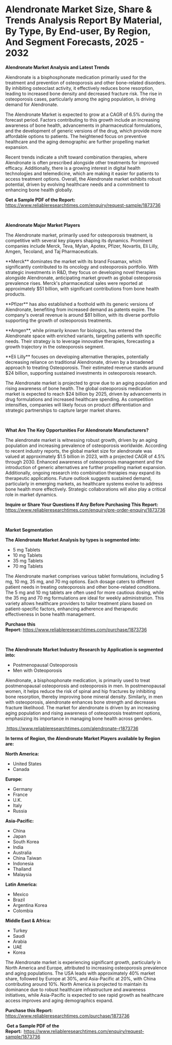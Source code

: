 <p><h1>Alendronate Market Size, Share & Trends Analysis Report By Material, By Type, By End-user, By Region, And Segment Forecasts, 2025 - 2032</h1></p><p><strong>Alendronate Market Analysis and Latest Trends</strong></p>
<p><p>Alendronate is a bisphosphonate medication primarily used for the treatment and prevention of osteoporosis and other bone-related disorders. By inhibiting osteoclast activity, it effectively reduces bone resorption, leading to increased bone density and decreased fracture risk. The rise in osteoporosis cases, particularly among the aging population, is driving demand for Alendronate.</p><p>The Alendronate Market is expected to grow at a CAGR of 6.5% during the forecast period. Factors contributing to this growth include an increasing awareness of bone health, advancements in pharmaceutical formulations, and the development of generic versions of the drug, which provide more affordable options to patients. The heightened focus on preventive healthcare and the aging demographic are further propelling market expansion.</p><p>Recent trends indicate a shift toward combination therapies, where Alendronate is often prescribed alongside other treatments for improved efficacy. Additionally, there is a growing interest in digital health technologies and telemedicine, which are making it easier for patients to access treatment options. Overall, the Alendronate market exhibits robust potential, driven by evolving healthcare needs and a commitment to enhancing bone health globally.</p></p>
<p><strong>Get a Sample PDF of the Report:&nbsp;</strong> <a href="https://www.reliableresearchtimes.com/enquiry/request-sample/1873736?utm_campaign=2006&utm_medium=2&utm_source=Github&utm_content=ia&utm_term=19042025&utm_id=alendronate">https://www.reliableresearchtimes.com/enquiry/request-sample/1873736</a></p>
<p>&nbsp;</p>
<p><strong>Alendronate Major Market Players</strong></p>
<p><p>The Alendronate market, primarily used for osteoporosis treatment, is competitive with several key players shaping its dynamics. Prominent companies include Merck, Teva, Mylan, Apotex, Pfizer, Novartis, Eli Lilly, Amgen, Tecoland, and Taj Pharmaceuticals.</p><p>**Merck** dominates the market with its brand Fosamax, which significantly contributed to its oncology and osteoporosis portfolio. With strategic investments in R&D, they focus on developing novel therapies alongside Alendronate, anticipating market growth as global osteoporosis prevalence rises. Merck's pharmaceutical sales were reported at approximately $51 billion, with significant contributions from bone health products.</p><p>**Pfizer** has also established a foothold with its generic versions of Alendronate, benefiting from increased demand as patents expire. The company's overall revenue is around $81 billion, with its diverse portfolio supporting the growth of osteoporosis treatments.</p><p>**Amgen**, while primarily known for biologics, has entered the Alendronate space with enriched variants, targeting patients with specific needs. Their strategy is to leverage innovative therapies, forecasting a growth trajectory in the osteoporosis segment.</p><p>**Eli Lilly** focuses on developing alternative therapies, potentially decreasing reliance on traditional Alendronate, driven by a broadened approach to treating Osteoporosis. Their estimated revenue stands around $24 billion, supporting sustained investments in osteoporosis research.</p><p>The Alendronate market is projected to grow due to an aging population and rising awareness of bone health. The global osteoporosis medication market is expected to reach $24 billion by 2025, driven by advancements in drug formulations and increased healthcare spending. As competition intensifies, companies will likely focus on product differentiation and strategic partnerships to capture larger market shares.</p></p>
<p>&nbsp;</p>
<p><strong>What Are The Key Opportunities For Alendronate Manufacturers?</strong></p>
<p><p>The alendronate market is witnessing robust growth, driven by an aging population and increasing prevalence of osteoporosis worldwide. According to recent industry reports, the global market size for alendronate was valued at approximately $1.5 billion in 2023, with a projected CAGR of 4.5% through 2030. Enhanced awareness of osteoporosis management and the introduction of generic alternatives are further propelling market expansion. Additionally, ongoing research into combination therapies may expand its therapeutic applications. Future outlook suggests sustained demand, particularly in emerging markets, as healthcare systems evolve to address bone health more effectively. Strategic collaborations will also play a critical role in market dynamics.</p></p>
<p><strong>Inquire or Share Your Questions If Any Before Purchasing This Report:</strong> <a href="https://www.reliableresearchtimes.com/enquiry/pre-order-enquiry/1873736?utm_campaign=2006&utm_medium=2&utm_source=Github&utm_content=ia&utm_term=19042025&utm_id=alendronate">https://www.reliableresearchtimes.com/enquiry/pre-order-enquiry/1873736</a></p>
<p>&nbsp;</p>
<p><strong>Market Segmentation</strong></p>
<p><strong>The Alendronate Market Analysis by types is segmented into:</strong></p>
<p><ul><li>5 mg Tablets</li><li>10 mg Tablets</li><li>35 mg Tablets</li><li>70 mg Tablets</li></ul></p>
<p><p>The Alendronate market comprises various tablet formulations, including 5 mg, 10 mg, 35 mg, and 70 mg options. Each dosage caters to different patient needs in treating osteoporosis and other bone-related conditions. The 5 mg and 10 mg tablets are often used for more cautious dosing, while the 35 mg and 70 mg formulations are ideal for weekly administration. This variety allows healthcare providers to tailor treatment plans based on patient-specific factors, enhancing adherence and therapeutic effectiveness in bone health management.</p></p>
<p><strong>Purchase this Report:&nbsp;</strong><a href="https://www.reliableresearchtimes.com/purchase/1873736?utm_campaign=2006&utm_medium=2&utm_source=Github&utm_content=ia&utm_term=19042025&utm_id=alendronate">https://www.reliableresearchtimes.com/purchase/1873736</a></p>
<p>&nbsp;</p>
<p><strong>The Alendronate Market Industry Research by Application is segmented into:</strong></p>
<p><ul><li>Postmenopausal Osteoporosis</li><li>Men with Osteoporosis</li></ul></p>
<p><p>Alendronate, a bisphosphonate medication, is primarily used to treat postmenopausal osteoporosis and osteoporosis in men. In postmenopausal women, it helps reduce the risk of spinal and hip fractures by inhibiting bone resorption, thereby improving bone mineral density. Similarly, in men with osteoporosis, alendronate enhances bone strength and decreases fracture likelihood. The market for alendronate is driven by an increasing aging population and rising awareness of osteoporosis treatment options, emphasizing its importance in managing bone health across genders.</p></p>
<p><a href="https://www.reliableresearchtimes.com/alendronate-r1873736?utm_campaign=2006&utm_medium=2&utm_source=Github&utm_content=ia&utm_term=19042025&utm_id=alendronate">&nbsp;https://www.reliableresearchtimes.com/alendronate-r1873736</a></p>
<p><strong>In terms of Region, the Alendronate Market Players available by Region are:</strong></p>
<p>
    <p> <strong> North America: </strong>
        <ul>
            <li>United States</li>
            <li>Canada</li>
        </ul>
        </p> 
    <p> <strong> Europe: </strong>
        <ul>
            <li>Germany</li>
            <li>France</li>
            <li>U.K.</li>
            <li>Italy</li>
            <li>Russia</li>
        </ul>
        </p> 
    <p> <strong> Asia-Pacific: </strong>
        <ul>
            <li>China</li>
            <li>Japan</li>
            <li>South Korea</li>
            <li>India</li>
            <li>Australia</li>
            <li>China Taiwan</li>
            <li>Indonesia</li>
            <li>Thailand</li>
            <li>Malaysia</li>
        </ul>
        </p> 
    <p> <strong> Latin America: </strong>
        <ul>
            <li>Mexico</li>
            <li>Brazil</li>
            <li>Argentina Korea</li>
            <li>Colombia</li>
        </ul>
        </p> 
    <p> <strong> Middle East & Africa: </strong>
        <ul>
            <li>Turkey</li>
            <li>Saudi</li>
            <li>Arabia</li>
            <li>UAE</li>
            <li>Korea</li>
        </ul>
    </p>
    </p>
<p><p>The Alendronate market is experiencing significant growth, particularly in North America and Europe, attributed to increasing osteoporosis prevalence and aging populations. The USA leads with approximately 40% market share, followed by Europe at 30%, and Asia-Pacific at 20%, with China contributing around 10%. North America is projected to maintain its dominance due to robust healthcare infrastructure and awareness initiatives, while Asia-Pacific is expected to see rapid growth as healthcare access improves and aging demographics expand.</p></p>
<p><strong>Purchase this Report: </strong><a href="https://www.reliableresearchtimes.com/purchase/1873736?utm_campaign=2006&utm_medium=2&utm_source=Github&utm_content=ia&utm_term=19042025&utm_id=alendronate">https://www.reliableresearchtimes.com/purchase/1873736</a></p>
<p>&nbsp;<strong>Get a Sample PDF of the Report:&nbsp;&nbsp;</strong><a href="https://www.reliableresearchtimes.com/enquiry/request-sample/1873736?utm_campaign=2006&utm_medium=2&utm_source=Github&utm_content=ia&utm_term=19042025&utm_id=alendronate">https://www.reliableresearchtimes.com/enquiry/request-sample/1873736</a></p>
<p><strong></strong></p>
<p><p></p><p></p><p></p></p>
